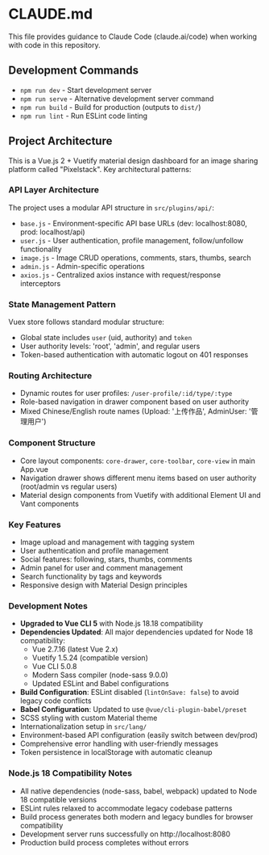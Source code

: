 # CLAUDE.md

This file provides guidance to Claude Code (claude.ai/code) when working with code in this repository.

## Development Commands

- `npm run dev` - Start development server
- `npm run serve` - Alternative development server command
- `npm run build` - Build for production (outputs to `dist/`)
- `npm run lint` - Run ESLint code linting

## Project Architecture

This is a Vue.js 2 + Vuetify material design dashboard for an image sharing platform called "Pixelstack". Key architectural patterns:

### API Layer Architecture
The project uses a modular API structure in `src/plugins/api/`:
- `base.js` - Environment-specific API base URLs (dev: localhost:8080, prod: localhost/api)
- `user.js` - User authentication, profile management, follow/unfollow functionality
- `image.js` - Image CRUD operations, comments, stars, thumbs, search
- `admin.js` - Admin-specific operations
- `axios.js` - Centralized axios instance with request/response interceptors

### State Management Pattern
Vuex store follows standard modular structure:
- Global state includes `user` (uid, authority) and `token`
- User authority levels: 'root', 'admin', and regular users
- Token-based authentication with automatic logout on 401 responses

### Routing Architecture
- Dynamic routes for user profiles: `/user-profile/:id/type/:type`
- Role-based navigation in drawer component based on user authority
- Mixed Chinese/English route names (Upload: '上传作品', AdminUser: '管理用户')

### Component Structure
- Core layout components: `core-drawer`, `core-toolbar`, `core-view` in main App.vue
- Navigation drawer shows different menu items based on user authority (root/admin vs regular users)
- Material design components from Vuetify with additional Element UI and Vant components

### Key Features
- Image upload and management with tagging system
- User authentication and profile management
- Social features: following, stars, thumbs, comments
- Admin panel for user and comment management
- Search functionality by tags and keywords
- Responsive design with Material Design principles

### Development Notes
- **Upgraded to Vue CLI 5** with Node.js 18.18 compatibility
- **Dependencies Updated**: All major dependencies updated for Node 18 compatibility:
  - Vue 2.7.16 (latest Vue 2.x)
  - Vuetify 1.5.24 (compatible version)
  - Vue CLI 5.0.8
  - Modern Sass compiler (node-sass 9.0.0)
  - Updated ESLint and Babel configurations
- **Build Configuration**: ESLint disabled (`lintOnSave: false`) to avoid legacy code conflicts
- **Babel Configuration**: Updated to use `@vue/cli-plugin-babel/preset`
- SCSS styling with custom Material theme
- Internationalization setup in `src/lang/`
- Environment-based API configuration (easily switch between dev/prod)
- Comprehensive error handling with user-friendly messages
- Token persistence in localStorage with automatic cleanup

### Node.js 18 Compatibility Notes
- All native dependencies (node-sass, babel, webpack) updated to Node 18 compatible versions
- ESLint rules relaxed to accommodate legacy codebase patterns
- Build process generates both modern and legacy bundles for browser compatibility
- Development server runs successfully on http://localhost:8080
- Production build process completes without errors